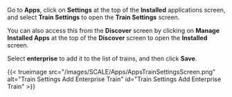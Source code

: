 &NewLine;

Go to **Apps**, click on **Settings** at the top of the **Installed** applications screen, and select **Train Settings** to open the **Train Settings** screen.

You can also access this from the **Discover** screen by clicking on **Manage Installed Apps** at the top of the **Discover** screen to open the **Installed** screen. 

Select **enterprise** to add it to the list of trains, and then click **Save**.

{{< trueimage src="/images/SCALE/Apps/AppsTrainSettingsScreen.png" alt="Train Settings Add Enterprise Train" id="Train Settings Add Enterprise Train" >}}
